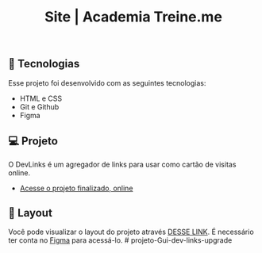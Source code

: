 <h1 align="center"> Site | Academia Treine.me </h1>
<br>

## 🚀 Tecnologias

Esse projeto foi desenvolvido com as seguintes tecnologias:

- HTML e CSS
- Git e Github
- Figma

## 💻 Projeto

O DevLinks é um agregador de links para usar como cartão de visitas online.

- [Acesse o projeto finalizado, online](https://guipardindev.github.io/academia-Treine.me/)

## 🔖 Layout
Você pode visualizar o layout do projeto através [DESSE LINK](https://www.figma.com/file/Np5eGIt8KloU95OqXp7nn5/Explorer-Projeto-02-Copy?fuid=1325863818905926832). É necessário ter conta no [Figma](https://figma.com) para acessá-lo. # projeto-Gui-dev-links-upgrade